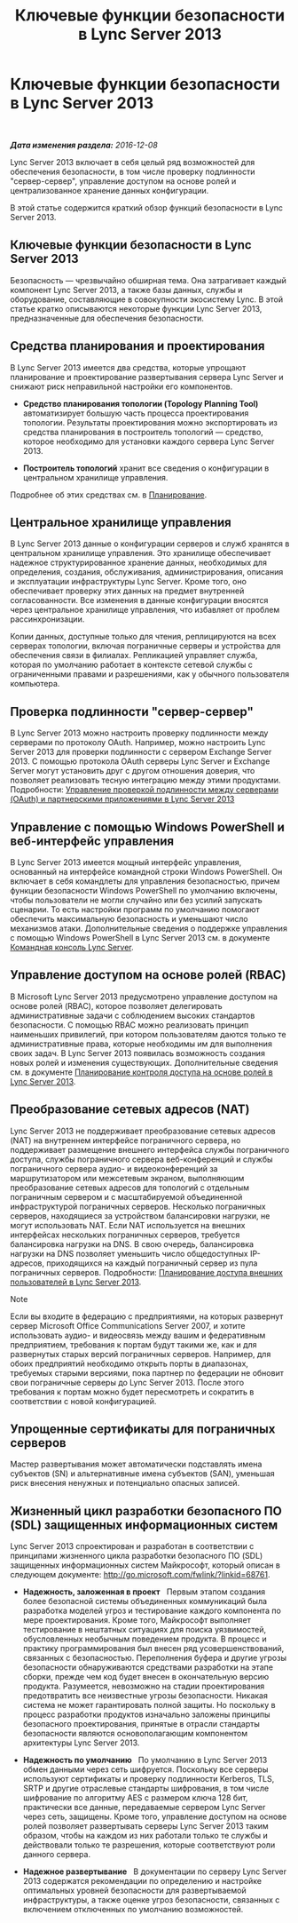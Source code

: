 ﻿---
title: Ключевые функции безопасности в Lync Server 2013
TOCTitle: Ключевые функции безопасности в Lync Server 2013
ms:assetid: bf2a3b8f-73c6-47e1-8c9e-ca1dc1a502bf
ms:mtpsurl: https://technet.microsoft.com/ru-ru/library/Dn342829(v=OCS.15)
ms:contentKeyID: 56270617
ms.date: 12/10/2016
mtps_version: v=OCS.15
ms.translationtype: HT
---

# Ключевые функции безопасности в Lync Server 2013

 

_**Дата изменения раздела:** 2016-12-08_

Lync Server 2013 включает в себя целый ряд возможностей для обеспечения безопасности, в том числе проверку подлинности "сервер-сервер", управление доступом на основе ролей и централизованное хранение данных конфигурации.

В этой статье содержится краткий обзор функций безопасности в Lync Server 2013.

## Ключевые функции безопасности в Lync Server 2013

Безопасность — чрезвычайно обширная тема. Она затрагивает каждый компонент Lync Server 2013, а также базы данных, службы и оборудование, составляющие в совокупности экосистему Lync. В этой статье кратко описываются некоторые функции Lync Server 2013, предназначенные для обеспечения безопасности.

## Средства планирования и проектирования

В Lync Server 2013 имеется два средства, которые упрощают планирование и проектирование развертывания сервера Lync Server и снижают риск неправильной настройки его компонентов.

  - **Средство планирования топологии (Topology Planning Tool)** автоматизирует большую часть процесса проектирования топологии. Результаты проектирования можно экспортировать из средства планирования в построитель топологий — средство, которое необходимо для установки каждого сервера Lync Server 2013.

  - **Построитель топологий** хранит все сведения о конфигурации в центральном хранилище управления.

Подробнее об этих средствах см. в [Планирование](lync-server-2013-planning.md).

## Центральное хранилище управления

В Lync Server 2013 данные о конфигурации серверов и служб хранятся в центральном хранилище управления. Это хранилище обеспечивает надежное структурированное хранение данных, необходимых для определения, создания, обслуживания, администрирования, описания и эксплуатации инфраструктуры Lync Server. Кроме того, оно обеспечивает проверку этих данных на предмет внутренней согласованности. Все изменения в данные конфигурации вносятся через центральное хранилище управления, что избавляет от проблем рассинхронизации.

Копии данных, доступные только для чтения, реплицируются на всех серверах топологии, включая пограничные серверы и устройства для обеспечения связи в филиалах. Репликацией управляет служба, которая по умолчанию работает в контексте сетевой службы с ограниченными правами и разрешениями, как у обычного пользователя компьютера.

## Проверка подлинности "сервер-сервер"

В Lync Server 2013 можно настроить проверку подлинности между серверами по протоколу OAuth. Например, можно настроить Lync Server 2013 для проверки подлинности с сервером Exchange Server 2013. С помощью протокола OAuth серверы Lync Server и Exchange Server могут установить друг с другом отношения доверия, что позволяет реализовать тесную интеграцию между этими продуктами. Подробности: [Управление проверкой подлинности между серверами (OAuth) и партнерскими приложениями в Lync Server 2013](lync-server-2013-managing-server-to-server-authentication-oauth-and-partner-applications.md)

## Управление с помощью Windows PowerShell и веб-интерфейс управления

В Lync Server 2013 имеется мощный интерфейс управления, основанный на интерфейсе командной строки Windows PowerShell. Он включает в себя командлеты для управления безопасностью, причем функции безопасности Windows PowerShell по умолчанию включены, чтобы пользователи не могли случайно или без усилий запускать сценарии. То есть настройки программ по умолчанию помогают обеспечить максимальную безопасность и уменьшают число механизмов атаки. Дополнительные сведения о поддержке управления с помощью Windows PowerShell в Lync Server 2013 см. в документе [Командная консоль Lync Server](lync-server-2013-lync-server-management-shell.md).

## Управление доступом на основе ролей (RBAC)

В Microsoft Lync Server 2013 предусмотрено управление доступом на основе ролей (RBAC), которое позволяет делегировать административные задачи с соблюдением высоких стандартов безопасности. С помощью RBAC можно реализовать принцип наименьших привилегий, при котором пользователям даются только те административные права, которые необходимы им для выполнения своих задач. В Lync Server 2013 появилась возможность создания новых ролей и изменения существующих. Дополнительные сведения см. в документе [Планирование контроля доступа на основе ролей в Lync Server 2013](lync-server-2013-planning-for-role-based-access-control.md).

## Преобразование сетевых адресов (NAT)

Lync Server 2013 не поддерживает преобразование сетевых адресов (NAT) на внутреннем интерфейсе пограничного сервера, но поддерживает размещение внешнего интерфейса службы пограничного доступа, службы пограничного сервера веб-конференций и службы пограничного сервера аудио- и видеоконференций за маршрутизатором или межсетевым экраном, выполняющим преобразование сетевых адресов для топологий с отдельным пограничным сервером и с масштабируемой объединенной инфраструктурой пограничных серверов. Несколько пограничных серверов, находящиеся за устройством балансировки нагрузки, не могут использовать NAT. Если NAT используется на внешних интерфейсах нескольких пограничных серверов, требуется балансировка нагрузки на DNS. В свою очередь, балансировка нагрузки на DNS позволяет уменьшить число общедоступных IP-адресов, приходящихся на каждый пограничный сервер из пула пограничных серверов. Подробности: [Планирование доступа внешних пользователей в Lync Server 2013](lync-server-2013-planning-for-external-user-access.md).

> [!note]  
> Если вы входите в федерацию с предприятиями, на которых развернут сервер Microsoft Office Communications Server 2007, и хотите использовать аудио- и видеосвязь между вашим и федеративным предприятием, требования к портам будут такими же, как и для развернутых старых версий пограничных серверов. Например, для обоих предприятий необходимо открыть порты в диапазонах, требуемых старыми версиями, пока партнер по федерации не обновит свои пограничные серверы до Lync Server 2013. После этого требования к портам можно будет пересмотреть и сократить в соответствии с новой конфигурацией.

## Упрощенные сертификаты для пограничных серверов

Мастер развертывания может автоматически подставлять имена субъектов (SN) и альтернативные имена субъектов (SAN), уменьшая риск внесения ненужных и потенциально опасных записей.

## Жизненный цикл разработки безопасного ПО (SDL) защищенных информационных систем

Lync Server 2013 спроектирован и разработан в соответствии с принципами жизненного цикла разработки безопасного ПО (SDL) защищенных информационных систем Майкрософт, который описан в следующем документе: <http://go.microsoft.com/fwlink/?linkid=68761>.

  - **Надежность, заложенная в проект**   Первым этапом создания более безопасной системы объединенных коммуникаций была разработка моделей угроз и тестирование каждого компонента по мере проектирования. Кроме того, Майкрософт выполняет тестирование в нештатных ситуациях для поиска уязвимостей, обусловленных необычным поведением продукта. В процесс и практику программирования был внесен ряд усовершенствований, связанных с безопасностью. Переполнения буфера и другие угрозы безопасности обнаруживаются средствами разработки на этапе сборки, прежде чем код будет внесен в окончательную версию продукта. Разумеется, невозможно на стадии проектирования предотвратить все неизвестные угрозы безопасности. Никакая система не может гарантировать полной защиты. Но поскольку в процесс разработки продуктов изначально заложены принципы безопасного проектирования, принятые в отрасли стандарты безопасности являются основополагающим компонентом архитектуры Lync Server 2013.

  - **Надежность по умолчанию**   По умолчанию в Lync Server 2013 обмен данными через сеть шифруется. Поскольку все серверы используют сертификаты и проверку подлинности Kerberos, TLS, SRTP и другие отраслевые стандарты шифрования, в том числе шифрование по алгоритму AES с размером ключа 128 бит, практически все данные, передаваемые сервером Lync Server через сеть, защищены. Кроме того, управление доступом на основе ролей позволяет развертывать серверы Lync Server 2013 таким образом, чтобы на каждом из них работали только те службы и действовали только те разрешения, которые соответствуют роли данного сервера.

  - **Надежное развертывание**   В документации по серверу Lync Server 2013 содержатся рекомендации по определению и настройке оптимальных уровней безопасности для развертываемой инфраструктуры, а также оценке угроз безопасности, связанных с включением отключенных по умолчанию возможностей.

